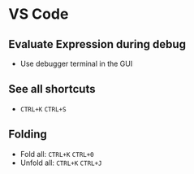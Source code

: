 # VS Code

## Evaluate Expression during debug
 - Use debugger terminal in the GUI
 
## See all shortcuts
 - `CTRL+K` `CTRL+S`

## Folding
 - Fold all: `CTRL+K` `CTRL+0`
 - Unfold all: `CTRL+K` `CTRL+J`

